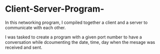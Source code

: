 # Client-Server-Program-
In this networking program,
I compiled together a client and a server to communicate with each other. 

 I was tasked to create a program with a given port number 
 to have a conversation while dcoumenting the date, time, day when 
 the mesage was received and sent. 
 
